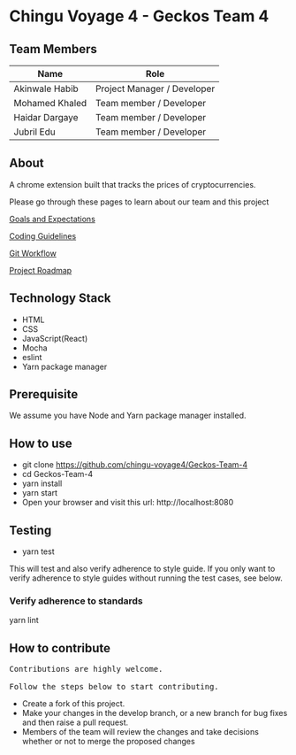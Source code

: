 # Chingu Voyage 4 - Geckos Team 4

## Team Members 

| Name           | Role                        |
|----------------|-----------------------------|
| Akinwale Habib | Project Manager / Developer |
| Mohamed Khaled| Team member / Developer     |
| Haidar Dargaye| Team member / Developer     |
| Jubril   Edu         | Team member / Developer     |


## About

A chrome extension built that tracks the prices of cryptocurrencies.

Please go through these pages to learn about our team and this project
 
[Goals and Expectations](./Goals-and-Expectations "Goals and expectations")

[Coding Guidelines](./Code-Guidelines "Coding style guide")

[Git Workflow](./Git-Workflow "Git workflow")

[Project Roadmap](./Project-Roadmap "Project roadmap")


## Technology Stack

* HTML
* CSS
* JavaScript(React)
* Mocha
* eslint
* Yarn package manager

## Prerequisite

We assume you have Node and Yarn package manager installed.

## How to use

* git clone https://github.com/chingu-voyage4/Geckos-Team-4
* cd Geckos-Team-4
* yarn install
* yarn start
* Open your browser and visit this url: http://localhost:8080


## Testing

* yarn test

This will test and also verify adherence to style guide. If you only want to verify adherence to style guides without running the test cases, see below.

### Verify adherence to standards

yarn lint
    

## How to contribute

<pre>
Contributions are highly welcome. 

Follow the steps below to start contributing.
</pre>

* Create a fork of this project. 
* Make your changes in the develop branch, or a new branch for bug fixes and then raise a pull request.
* Members of the team will review the changes and take decisions whether or not to merge the proposed changes


